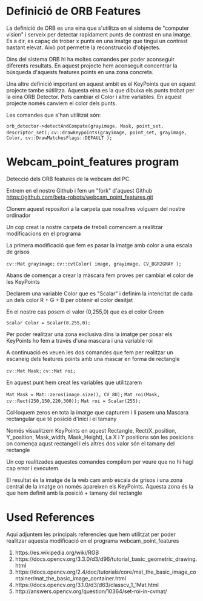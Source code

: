 # Definició de ORB Features

La definició de ORB es una eina que s'utilitza en el sistema de "computer vision" i serveix per detectar rapidament punts de contrast en una imatge. Es a dir, es capaç de trobar x punts en una imatge que tingui un contrast bastant elevat. Això pot permetre la reconstrucció d'objectes.

Dins del sistema ORB hi ha moltes comandes per poder aconseguir diferents resultats. En aquest projecte hem aconseguit concentrar la búsqueda d'aquests features points en una zona concreta.

Una altre definició important en aquest ambit es el KeyPoints que en aquest projecte tambe sútilitza. Aquesta eina es la que dibuixa els punts trobat per la eina ORB Detector. Pots cambiar el Color i altre variables. En aquest projecte només canviem el color dels punts.

Les comandes que s'han utilitzat són:

```orb_detector->detectAndCompute(grayimage, Mask, point_set, descriptor_set);```
```cv::drawKeypoints(grayimage, point_set, grayimage, Color, cv::DrawMatchesFlags::DEFAULT );```

# Webcam_point_features program

Detecció dels ORB features de la webcam del PC.


Entrem en el nostre Github i fem un "fork" d'aquest Github https://github.com/beta-robots/webcam_point_features.git

Clonem aquest repositori a la carpeta que nosaltres volguem del nostre ordinador

Un cop creat la nostre carpeta de treball comencem a realitzar modificacions en el programa

La primera modificació que fem es pasar la imatge amb color a una escala de grisos

```cv::Mat grayimage;```
```cv::cvtColor( image, grayimage, CV_BGR2GRAY );```

Abans de començar a crear la màscara fem proves per cambiar el color de les KeyPoints

Declarem una variable Color que es "Scalar" i definim la intencitat de cada un dels color R + G + B per obtenir el color desitjat

En el nostre cas posem el valor (0,255,0) que es el color Green

```Scalar Color = Scalar(0,255,0);```

Per poder realitzar una zona exclusiva dins la imatge per posar els KeyPoints ho fem a través d'una mascara i una variable roi

A continuació es veuen les dos comandes que fem per realitzar un escaneig dels features points amb una mascar en forma de rectangle

```cv::Mat Mask;```
```cv::Mat roi;```

En aquest punt hem creat les variables que utilitzarem

```Mat Mask = Mat::zeros(image.size(), CV_8U);```
```Mat roi(Mask, cv::Rect(250,150,220,300));```
```Mat roi = Scalar(255);```

Col·loquem zeros en tota la imatge que capturem i li pasem una Mascara rectangular que té posició d'inici i el tamany

Només visualitzem KeyPoints en aquest Rectangle, Rect(X_position, Y_position, Mask_width, Mask_Height), La X i Y positions són les posicions on comença aqust rectangel i els altres dos valor són el tamany del rectangle

Un cop realitzades aquestes comandes compilem per veure que no hi hagi cap error i executem.

El resultat és la imatge de la web cam amb escala de grisos i una zona central de la imatge on només apareixen els KeyPoints. Aquesta zona és la que hem definit amb la posició + tamany del rectangle

# Used References

Aqui adjuntem les principals referencies que hem utilitzat per poder realitzar aquesta modificació en el programa webcam_point_features

<ol>
  
<li>https://es.wikipedia.org/wiki/RGB</li>

<li>https://docs.opencv.org/3.3.0/d3/d96/tutorial_basic_geometric_drawing.html</li>

<li>https://docs.opencv.org/2.4/doc/tutorials/core/mat_the_basic_image_container/mat_the_basic_image_container.html</li>

<li>https://docs.opencv.org/3.1.0/d3/d63/classcv_1_1Mat.html</li>

<li>http://answers.opencv.org/question/10364/set-roi-in-cvmat/</li>

</ol>


